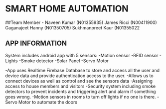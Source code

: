 # SMART HOME AUTOMATION 

##Team Member - 
Naveen Kumar (N01355935)
James Ricci (N00411900)
Gaganajeet Hanny (N01350705)
Sukhmanpreet Kaur (N01355022

## APP INFORMATION
System includes android app with 5 sensors:
-Motion sensor
-RFID sensor
-Lights
-Smoke detector
-Solar Panel
-Servo Motor

-App uses Realtime Firebase Database to store and access all the user and device data and provide authentication access to the user.
-Allows us to connect devices as well as control and see the sensors data
-Assigning access to house members and visitors
-Security system including smoke detectors to prevent incidents and triggering alert and alarm if something goes wrong.
-Motion sensors in rooms to turn off lights if no one is there.
-Servo Motor to automate the doors
